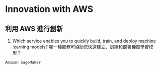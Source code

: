 # Innovation with AWS
## 利用 AWS 進行創新

1. Which service enables you to quickly build, train, and deploy machine learning models? 哪一種服務可協助您快速建立、訓練和部署機器學習模型？
```bash
Amazon SageMaker
```